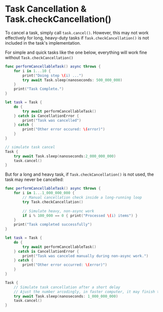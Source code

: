 # Task Cancellation & Task.checkCancellation()

To cancel a task, simply call ```task.cancel()```. However, this may not work effectively for long, heavy-duty tasks if ```Task.checkCancellation()``` is not included in the task's implementation.

For simple and quick tasks like the one below, everything will work fine without ```Task.checkCancellation()```

```swift
func performCancellableTask() async throws {
    for i in 1...10 {
        print("Doing step \(i) ...")
        try await Task.sleep(nanoseconds: 500_000_000)
    }
    print("Task Complete.")
}

let task = Task {
    do {
        try await performCancellableTask()
    } catch is CancellationError {
        print("Task was cancelled")
    } catch {
        print("Other error occured: \(error)")
    }
}

// simulate task cancel
Task {
    try await Task.sleep(nanoseconds:2_000_000_000)
    task.cancel()
}

```
But for a long and heavy task, if ```Task.checkCancellation()``` is not used, the task may never be cancelled:

```swift
func performCancellableTask() async throws {
    for i in 1...1_000_000_000 {
        // Manual cancellation check inside a long-running loop
        try Task.checkCancellation()
        
        // Simulate heavy, non-async work
        if i % 100_000 == 0 { print("Processed \(i) items") }
    }
    print("Task completed successfully")
}

let task = Task {
    do {
        try await performCancellableTask()
    } catch is CancellationError {
        print("Task was canceled manually during non-async work.")
    } catch {
        print("Other error occurred: \(error)")
    }
}

Task {
    // Simulate task cancellation after a short delay
    // Ajust the number arcodingly, in faster computer, it may finish the task before 1sec ;)
    try await Task.sleep(nanoseconds: 1_000_000_000)
    task.cancel()
}

```